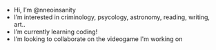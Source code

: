 -  Hi, I’m @nneoinsanity
-  I’m interested in criminology, psycology, astronomy, reading, writing, art..
-  I’m currently learning coding!
-  I’m looking to collaborate on the videogame I'm working on

<!---
nneoinsanity/nneoinsanity is a ✨ special ✨ repository because its `README.md` (this file) appears on your GitHub profile.
You can click the Preview link to take a look at your changes.
--->

